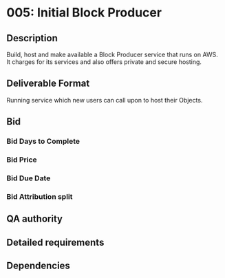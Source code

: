 # 005: Initial Block Producer

## Description

Build, host and make available a Block Producer service that runs on AWS. It charges for its services and also offers private and secure hosting.

## Deliverable Format

Running service which new users can call upon to host their Objects.

## Bid 

### Bid Days to Complete

### Bid Price

### Bid Due Date

### Bid Attribution split

## QA authority

## Detailed requirements

## Dependencies
